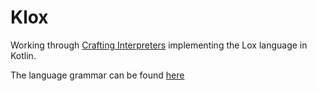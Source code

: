 # Klox

Working through [Crafting Interpreters](http://craftinginterpreters.com/) implementing the Lox language
in Kotlin.

The language grammar can be found [here](./Grammar.md)
